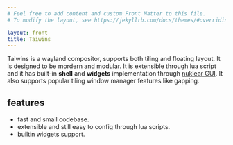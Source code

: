 ```yaml
---
# Feel free to add content and custom Front Matter to this file.
# To modify the layout, see https://jekyllrb.com/docs/themes/#overriding-theme-defaults

layout: front
title: Taiwins
---
```


Taiwins is a wayland compositor, supports both tiling and floating layout. It is
designed to be mordern and modular. It is extensible through lua script and it
has built-in **shell** and **widgets** implementation through [nuklear
GUI](https://github.com/vurtun/nuklear). It also supports popular tiling window
manager features like gapping.


## features
- fast and small codebase.
- extensible and still easy to config through lua scripts.
- builtin widgets support.


